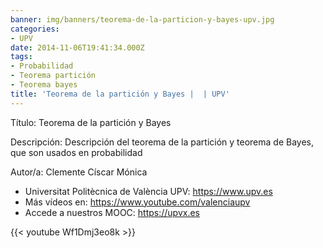 ```yaml
---
banner: img/banners/teorema-de-la-particion-y-bayes-upv.jpg
categories:
- UPV
date: 2014-11-06T19:41:34.000Z
tags:
- Probabilidad
- Teorema partición
- Teorema bayes
title: 'Teorema de la partición y Bayes |  | UPV'
---
```


Título: Teorema de la partición y Bayes

Descripción: Descripción del teorema de la partición y teorema de Bayes, que son usados en probabilidad 

Autor/a: Clemente Císcar Mónica



+ Universitat Politècnica de València UPV: https://www.upv.es
+ Más vídeos en: https://www.youtube.com/valenciaupv
+ Accede a nuestros MOOC: https://upvx.es

{{< youtube Wf1Dmj3eo8k >}}
